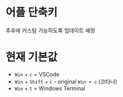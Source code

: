 # 어플 단축키

추후에 커스텀 가능하도록 업데이트 예정
# 현재 기본값
- `Win` + `c` = VSCode
- `Win` + `Shift` + `c` - original `Win + c` (코타나)
- `Win` + `t` = Windows Terminal